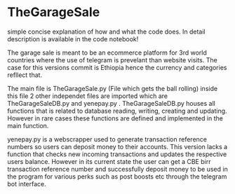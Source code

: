 # TheGarageSale


simple concise explanation of how and what the code does. In detail description is available in the code notebook!


The garage sale is meant to be an ecommerce platform for 3rd world countries where the use of telegram is prevelant than website visits. The case for this versions commit is Ethiopia hence the currency and categories refllect that.

The main file is TheGarageSale.py (File which gets the ball rolling) inside this file 2 other independet files are imported which are TheGarageSaleDB.py and yenepay.py . TheGarageSaleDB.py houses all functions that is related to database reading, writing, creating and updating. However in rare cases these functions are defined and implemented in the main function. 


yenepay.py is a webscrapper used to generate transaction reference numbers so users can deposit money to their accounts. This version lacks a function that checks new incoming transactions and updates the respective users balance. However in its current state the user can get a CBE birr transaction reference number and successfully deposit money to be used in the program for various perks such as post boosts etc through the telegram bot interface.
